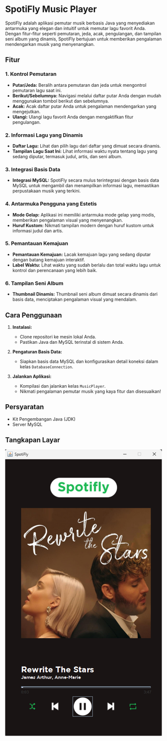 # SpotiFly Music Player

SpotiFly adalah aplikasi pemutar musik berbasis Java yang menyediakan antarmuka yang elegan dan intuitif untuk memutar lagu favorit Anda. Dengan fitur-fitur seperti pemutaran, jeda, acak, pengulangan, dan tampilan seni album yang dinamis, SpotiFly bertujuan untuk memberikan pengalaman mendengarkan musik yang menyenangkan.

## Fitur

### 1. Kontrol Pemutaran

- **Putar/Jeda:** Beralih antara pemutaran dan jeda untuk mengontrol pemutaran lagu saat ini.
- **Berikut/Sebelumnya:** Navigasi melalui daftar putar Anda dengan mudah menggunakan tombol berikut dan sebelumnya.
- **Acak:** Acak daftar putar Anda untuk pengalaman mendengarkan yang mengejutkan.
- **Ulangi:** Ulangi lagu favorit Anda dengan mengaktifkan fitur pengulangan.

### 2. Informasi Lagu yang Dinamis

- **Daftar Lagu:** Lihat dan pilih lagu dari daftar yang dimuat secara dinamis.
- **Tampilan Lagu Saat Ini:** Lihat informasi waktu nyata tentang lagu yang sedang diputar, termasuk judul, artis, dan seni album.

### 3. Integrasi Basis Data

- **Integrasi MySQL:** SpotiFly secara mulus terintegrasi dengan basis data MySQL untuk mengambil dan menampilkan informasi lagu, memastikan perpustakaan musik yang terkini.

### 4. Antarmuka Pengguna yang Estetis

- **Mode Gelap:** Aplikasi ini memiliki antarmuka mode gelap yang modis, memberikan pengalaman visual yang menyenangkan.
- **Huruf Kustom:** Nikmati tampilan modern dengan huruf kustom untuk informasi judul dan artis.

### 5. Pemantauan Kemajuan

- **Pemantauan Kemajuan:** Lacak kemajuan lagu yang sedang diputar dengan batang kemajuan interaktif.
- **Label Waktu:** Lihat waktu yang sudah berlalu dan total waktu lagu untuk kontrol dan perencanaan yang lebih baik.

### 6. Tampilan Seni Album

- **Thumbnail Dinamis:** Thumbnail seni album dimuat secara dinamis dari basis data, menciptakan pengalaman visual yang mendalam.

## Cara Penggunaan

1. **Instalasi:**
   - Clone repositori ke mesin lokal Anda.
   - Pastikan Java dan MySQL terinstal di sistem Anda.

2. **Pengaturan Basis Data:**
   - Siapkan basis data MySQL dan konfigurasikan detail koneksi dalam kelas `DatabaseConnection`.

3. **Jalankan Aplikasi:**
   - Kompilasi dan jalankan kelas `MusicPlayer`.
   - Nikmati pengalaman pemutar musik yang kaya fitur dan disesuaikan!

## Persyaratan

- Kit Pengembangan Java (JDK)
- Server MySQL

## Tangkapan Layar

<img src="Music\Thumbnail\Demo.png" alt="SpotiFly Screenshot" width="600">
